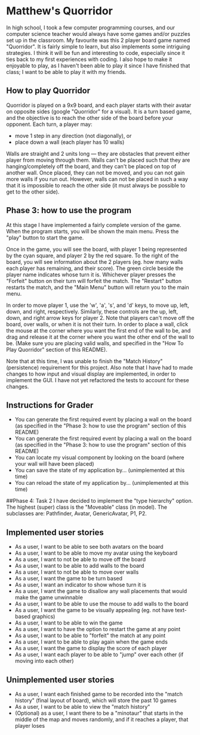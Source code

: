 # Matthew's Quorridor

In high school, I took a few computer programming courses, and our computer science teacher would always have some games
 and/or puzzles set up in the classroom. My favourite was this 2 player board game named "Quorridor". It is fairly
 simple to learn, but also implements some intriguing strategies. I think it will be fun and interesting to code,
 especially since it ties back to my first experiences with coding. I also hope to make it enjoyable to play, as
 I haven't been able to play it since I have finished that class; I want to be able to play it with my friends.
 

## How to play Quorridor

Quorridor is played on a 9x9 board, and each player starts with their avatar on opposite sides (google "Quorridor" for
a visual). It is a turn based game, and the objective is to reach the other side of the board before your opponent.
Each turn, a player may:
- move 1 step in any direction (not diagonally), or
- place down a wall (each player has 10 walls)

Walls are straight and 2 units long — they are obstacles that prevent either player from moving through them.
 Walls can't be placed such that they are hanging/completely off the board,
 and they can't be placed on top of another wall.
 Once placed, they can not be moved, and you can not gain more walls if you run out.
 However, walls can not be placed in such a way that it is impossible to
 reach the other side (it must always be possible to get to the other side).

## Phase 3: how to use the program
At this stage I have implemented a fairly complete version of the game. When the program starts, you will be shown the
main menu. Press the "play" button to start the game.

Once in the game, you will see the board, with player 1 being represented by the cyan square, and player 2 by the red
square. To the right of the board, you will see information about the 2 players (eg. how many walls each player has
remaining, and their score). The green circle beside the player name indicates whose turn it is. Whichever player
presses the "Forfeit" button on their turn will forfeit the match. The "Restart" button restarts the match, and the
"Main Menu" button will return you to the main menu.

In order to move player 1, use the 'w', 'a', 's', and 'd' keys, to move up, left, down, and right, respectively.
Similarly, these controls are the up, left, down, and right arrow keys for player 2. Note that players can't move
off the board, over walls, or when it is not their turn. In order to place a wall, click the mouse at the corner where
you want the first end of the wall to be, and drag and release it at the corner where you want the other end of the wall
to be. (Make sure you are placing valid walls, and specified in the "How To Play Quorridor" section of this README).

Note that at this time, I was unable to finish the "Match History" (persistence) requirement for this project. 
Also note that I have had to made changes to how input and visual display are implemented, in order to implement the
GUI. I have not yet refactored the tests to account for these changes.

## Instructions for Grader
- You can generate the first required event by placing a wall on the board
(as specified in the "Phase 3: how to use the program" section of this README)
- You can generate the first required event by placing a wall on the board
  (as specified in the "Phase 3: how to use the program" section of this README)
- You can locate my visual component by looking on the board (where your wall will have been placed)
- You can save the state of my application by... (unimplemented at this time)
- You can reload the state of my application by... (unimplemented at this time)

##Phase 4: Task 2
I have decided to implement the "type hierarchy" option. The highest (super) class is the "Moveable" class (in model).
The subclasses are: Pathfinder, Avatar, GenericAvatar, P1, P2.

## Implemented user stories
- As a user, I want to be able to see both avatars on the board
- As a user, I want to be able to move my avatar using the keyboard
- As a user, I want to not be able to move off the board
- As a user, I want to be able to add walls to the board
- As a user, I want to not be able to move over walls
- As a user, I want the game to be turn based
- As a user, I want an indicator to show whose turn it is
- As a user, I want the game to disallow any wall placements that would make the game unwinnable
- As a user, I want to be able to use the mouse to add walls to the board
- As a user, I want the game to be visually appealing (eg. not have text-based graphics)
- As a user, I want to be able to win the game
- As a user, I want to have the option to restart the game at any point
- As a user, I want to be able to "forfeit" the match at any point
- As a user, I want to be able to play again when the game ends
- As a user, I want the game to display the score of each player
- As a user, I want each player to be able to "jump" over each other (if moving into each other)

## Unimplemented user stories
- As a user, I want each finished game to be recorded into the "match history" (final layout of board),
which will store the past 10 games
- As a user, I want to be able to view the "match history"
- (Optional) as a user, I want there to be a "minotaur" that starts in the middle of the map and moves randomly, and
if it reaches a player, that player loses